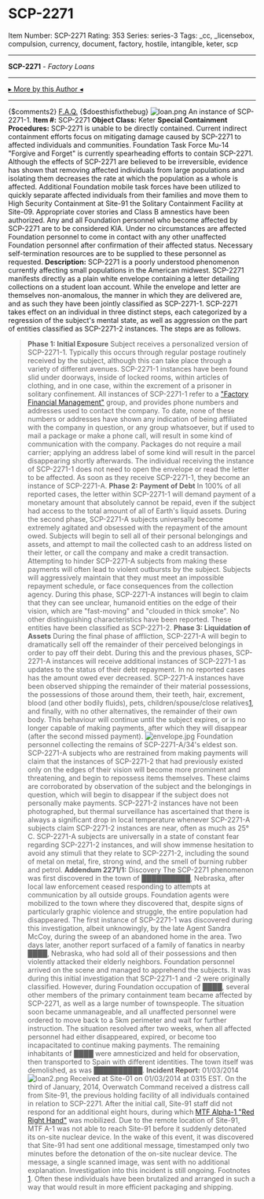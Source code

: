# SCP-2271
Item Number: SCP-2271
Rating: 353
Series: series-3
Tags: _cc, _licensebox, compulsion, currency, document, factory, hostile, intangible, keter, scp

---

**SCP-2271** \- _Factory Loans_
* * *
[▸ More by this Author ◂](http://www.scp-wiki.net/djkaktus)
* * *
{$comments2}
[F.A.Q.](https://scp-wiki.wikidot.com/component:info-ayers)
{$doesthisfixthebug}
![loan.png](https://scp-wiki.wdfiles.com/local--files/scp-2271/loan.png)
An instance of SCP-2271-1.
**Item #:** SCP-2271
**Object Class:** Keter
**Special Containment Procedures:** SCP-2271 is unable to be directly contained. Current indirect containment efforts focus on mitigating damage caused by SCP-2271 to affected individuals and communities. Foundation Task Force Mu-14 "Forgive and Forget" is currently spearheading efforts to contain SCP-2271.
Although the effects of SCP-2271 are believed to be irreversible, evidence has shown that removing affected individuals from large populations and isolating them decreases the rate at which the population as a whole is affected. Additional Foundation mobile task forces have been utilized to quickly separate affected individuals from their families and move them to High Security Containment at Site-91 the Solitary Containment Facility at Site-09. Appropriate cover stories and Class B amnestics have been authorized.
Any and all Foundation personnel who become affected by SCP-2271 are to be considered KIA. Under no circumstances are affected Foundation personnel to come in contact with any other unaffected Foundation personnel after confirmation of their affected status. Necessary self-termination resources are to be supplied to these personnel as requested.
**Description:** SCP-2271 is a poorly understood phenomenon currently affecting small populations in the American midwest. SCP-2271 manifests directly as a plain white envelope containing a letter detailing collections on a student loan account. While the envelope and letter are themselves non-anomalous, the manner in which they are delivered are, and as such they have been jointly classified as SCP-2271-1.
SCP-2271 takes effect on an individual in three distinct steps, each categorized by a regression of the subject's mental state, as well as aggression on the part of entities classified as SCP-2271-2 instances. The steps are as follows.
> **Phase 1: Initial Exposure**
> Subject receives a personalized version of SCP-2271-1. Typically this occurs through regular postage routinely received by the subject, although this can take place through a variety of different avenues. SCP-2271-1 instances have been found slid under doorways, inside of locked rooms, within articles of clothing, and in one case, within the excrement of a prisoner in solitary confinement.
> All instances of SCP-2271-1 refer to a ["Factory Financial Management"](/scp-001-o5) group, and provides phone numbers and addresses used to contact the company. To date, none of these numbers or addresses have shown any indication of being affiliated with the company in question, or any group whatsoever, but if used to mail a package or make a phone call, will result in some kind of communication with the company. Packages do not require a mail carrier; applying an address label of some kind will result in the parcel disappearing shortly afterwards.
> The individual receiving the instance of SCP-2271-1 does not need to open the envelope or read the letter to be affected. As soon as they receive SCP-2271-1, they become an instance of SCP-2271-A.
> **Phase 2: Payment of Debt**
> In 100% of all reported cases, the letter within SCP-2271-1 will demand payment of a monetary amount that absolutely cannot be repaid, even if the subject had access to the total amount of all of Earth's liquid assets.
> During the second phase, SCP-2271-A subjects universally become extremely agitated and obsessed with the repayment of the amount owed. Subjects will begin to sell all of their personal belongings and assets, and attempt to mail the collected cash to an address listed on their letter, or call the company and make a credit transaction. Attempting to hinder SCP-2271-A subjects from making these payments will often lead to violent outbursts by the subject. Subjects will aggressively maintain that they must meet an impossible repayment schedule, or face consequences from the collection agency.
> During this phase, SCP-2271-A instances will begin to claim that they can see unclear, humanoid entities on the edge of their vision, which are "fast-moving" and "clouded in thick smoke". No other distinguishing characteristics have been reported. These entities have been classified as SCP-2271-2.
> **Phase 3: Liquidation of Assets**
> During the final phase of affliction, SCP-2271-A will begin to dramatically sell off the remainder of their perceived belongings in order to pay off their debt. During this and the previous phases, SCP-2271-A instances will receive additional instances of SCP-2271-1 as updates to the status of their debt repayment. In no reported cases has the amount owed ever decreased.
> SCP-2271-A instances have been observed shipping the remainder of their material possessions, the possessions of those around them, their teeth, hair, excrement, blood (and other bodily fluids), pets, children/spouse/close relatives[1](javascript:;), and finally, with no other alternatives, the remainder of their own body. This behaviour will continue until the subject expires, or is no longer capable of making payments, after which they will disappear (after the second missed payment).
![envelope.jpg](https://scp-wiki.wdfiles.com/local--files/scp-2271/envelope.jpg)
Foundation personnel collecting the remains of SCP-2271-A/34's eldest son.
SCP-2271-A subjects who are restrained from making payments will claim that the instances of SCP-2271-2 that had previously existed only on the edges of their vision will become more prominent and threatening, and begin to repossess items themselves. These claims are corroborated by observation of the subject and the belongings in question, which will begin to disappear if the subject does not personally make payments. SCP-2271-2 instances have not been photographed, but thermal surveillance has ascertained that there is always a significant drop in local temperature whenever SCP-2271-A subjects claim SCP-2271-2 instances are near, often as much as 25° C.
SCP-2271-A subjects are universally in a state of constant fear regarding SCP-2271-2 instances, and will show immense hesitation to avoid any stimuli that they relate to SCP-2271-2, including the sound of metal on metal, fire, strong wind, and the smell of burning rubber and petrol.
**Addendum 2271/1:** Discovery
The SCP-2271 phenomenon was first discovered in the town of ██████████, Nebraska, after local law enforcement ceased responding to attempts at communication by all outside groups. Foundation agents were mobilized to the town where they discovered that, despite signs of particularly graphic violence and struggle, the entire population had disappeared. The first instance of SCP-2271-1 was discovered during this investigation, albeit unknowingly, by the late Agent Sandra McCoy, during the sweep of an abandoned home in the area.
Two days later, another report surfaced of a family of fanatics in nearby ████, Nebraska, who had sold all of their possessions and then violently attacked their elderly neighbors. Foundation personnel arrived on the scene and managed to apprehend the subjects. It was during this initial investigation that SCP-2271-1 and -2 were originally classified.
However, during Foundation occupation of ████, several other members of the primary containment team became affected by SCP-2271, as well as a large number of townspeople. The situation soon became unmanageable, and all unaffected personnel were ordered to move back to a 5km perimeter and wait for further instruction. The situation resolved after two weeks, when all affected personnel had either disappeared, expired, or become too incapacitated to continue making payments. The remaining inhabitants of ████ were amnesticized and held for observation, then transported to Spain with different identities. The town itself was demolished, as was ██████████.
**Incident Report:** 01/03/2014
![loan2.png](https://scp-wiki.wdfiles.com/local--files/scp-2271/loan2.png)
Received at Site-01 on 01/03/2014 at 0315 EST.
On the third of January, 2014, Overwatch Command received a distress call from Site-91, the previous holding facility of all individuals contained in relation to SCP-2271. After the initial call, Site-91 staff did not respond for an additional eight hours, during which [MTF Alpha-1 "Red Right Hand"](/task-forces#alpha-1) was mobilized. Due to the remote location of Site-91, MTF A-1 was not able to reach Site-91 before it suddenly detonated its on-site nuclear device.
In the wake of this event, it was discovered that Site-91 had sent one additional message, timestamped only two minutes before the detonation of the on-site nuclear device. The message, a single scanned image, was sent with no additional explanation.
Investigation into this incident is still ongoing.
Footnotes
[1](javascript:;). Often these individuals have been brutalized and arranged in such a way that would result in more efficient packaging and shipping.